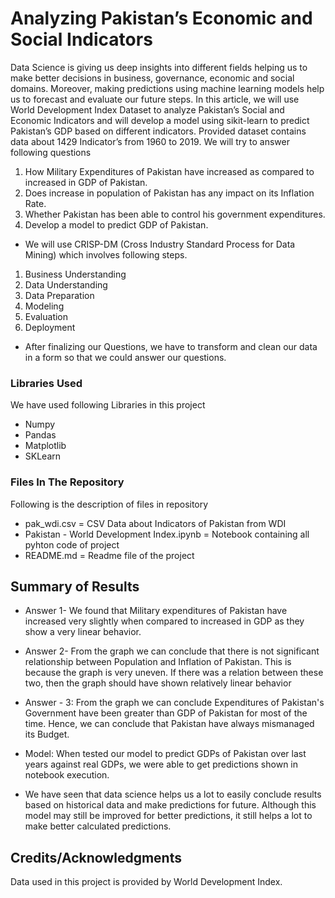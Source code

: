 # Analyzing Pakistan’s Economic and Social Indicators
Data Science is giving us deep insights into different fields helping us to make better decisions in business, governance, economic and social domains. Moreover, making predictions using machine learning models help us to forecast and evaluate our future steps. In this article, we will use World Development Index Dataset to analyze Pakistan’s Social and Economic Indicators and will develop a model using sikit-learn to predict Pakistan’s GDP based on different indicators. Provided dataset contains data about 1429 Indicator’s from 1960 to 2019. We will try to answer following questions
1. How Military Expenditures of Pakistan have increased as compared to increased in GDP of Pakistan.
2. Does increase in population of Pakistan has any impact on its Inflation Rate.
3. Whether Pakistan has been able to control his government expenditures.
4. Develop a model to predict GDP of Pakistan.


- We will use CRISP-DM (Cross Industry Standard Process for Data Mining) which involves following steps.
1. Business Understanding
2. Data Understanding
3. Data Preparation
4. Modeling
5. Evaluation
6. Deployment
- After finalizing our Questions, we have to transform and clean our data in a form so that we could answer our questions. 

### Libraries Used
We have used following Libraries in this project
- Numpy
- Pandas
- Matplotlib
- SKLearn

### Files In The Repository
Following is the description of files in repository
- pak_wdi.csv = CSV Data about Indicators of Pakistan from WDI
- Pakistan - World Development Index.ipynb = Notebook containing all pyhton code of project
- README.md = Readme file of the project

## Summary of Results
- Answer 1- We found that Military expenditures of Pakistan have increased very slightly when compared to increased in GDP as they show a very linear behavior.
- Answer 2- From the graph we can conclude that there is not significant relationship between Population and Inflation of Pakistan. This is because the graph is very uneven. If there was a relation between these two, then the graph should have shown relatively linear behavior
- Answer - 3: From the graph we can conclude Expenditures of Pakistan's Government have been greater than GDP of Pakistan for most of the time. Hence, we can conclude that Pakistan have always mismanaged its Budget.
- Model: When tested our model to predict GDPs of Pakistan over last years against real GDPs, we were able to get predictions shown in notebook execution.

- We have seen that data science helps us a lot to easily conclude results based on historical data and make predictions for future. Although this model may still be improved for better predictions, it still helps a lot to make better calculated predictions. 

## Credits/Acknowledgments
Data used in this project is provided by World Development Index.